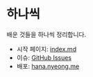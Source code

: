 # 하나씩

배운 것들을 하나씩 정리합니다.

- 시작 페이지: [index.md](notes/index.md)
- 이슈: [GitHub Issues](https://github.com/nyeong/hanassig/issues)
- 배포: [hana.nyeong.me](https://hana.nyeong.me)